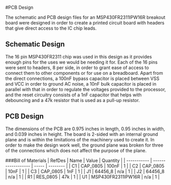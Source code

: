 #PCB Design

The schematic and PCB design files for an MSP430FR2311IPW16R breakout board were designed in order to create a 
printed circuit board with headers that give direct access to the IC chip leads.

## Schematic Design

The 16 pin MSP430FR2311 chip was used in this design as it provides enough pins for the uses we would be needing it for. Each of the 16 pins were sent to headers, 8 per side, in order to grant ease of access to connect them to other components or for use on a breadboard. Apart from the direct connections, a 100nF bypass capacitor is placed between VSS and VCC in order to ground AC noise, a 10nF bulk capacitor is placed in parallel with that in order to regulate the voltages provided to the processor, and the reset circuitry consists of a 1nF capacitor that helps with debouncing and a 47k resistor that is used as a pull-up resistor.

## PCB Design

The dimensions of the PCB are 0.975 inches in length, 0.95 inches in width, and 0.039 inches in height. The board is 2-sided with an internal ground plane and is within the limitations of the machinery used to create it. In order to make the design work well, the ground plane was broken for three of the connections which does not affect the purpose of the plane.

###Bill of Materials
| RefDes      | Name     	   | Value | Quantity |
| ----------- | ------------------ | ----- | -------- | 
| C1          | CAP_0805 	   | 100nF | 1 |
| C2          | CAP_0805 	   | 10nF  | 1 |
| C3          | CAP_0805	   | 1nF   | 1 |
| J1          | 64456_8 	   | n/a   | 1 |
| J2          | 64456_8 	   | n/a   | 1 |
| R1          | RES_0805 	   | 47k   | 1 |
| U1          | MSP430FR2311IPW16R | n/a   | 1 |
